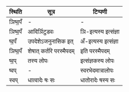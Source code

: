 | स्थिति | सूत्र | टिप्पणी |
| ----- | ------- | ------ |
| ञिष्व॒पँ | - | - |
| ञिष्व॒पँ | आदिर्ञिटुडवः | ञि-इत्यस्य इत्संज्ञा |
| ष्व॒पँ | उपदेशेऽजनुनासिक इत् | अँ-इत्यस्य इत्संज्ञा |
| ञिष्व॒पँ | शेषात् कर्तरि परस्मैपदम् | इति परस्मैपदम् |
| ष्व॒प् | तस्य लोपः | इत्संज्ञकस्य लोपः |
| ष्वप् | - | स्वरभेदमात्रालोपः |
| स्वप् | धात्वादेः षः सः | धातोरादेः षस्य सः |
